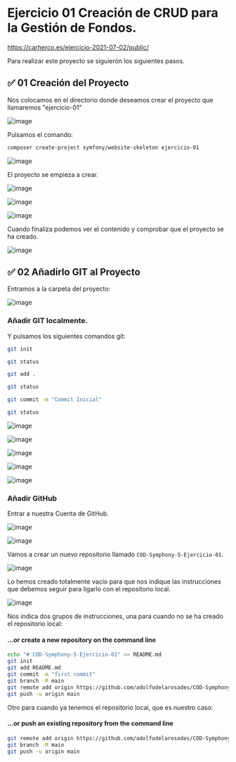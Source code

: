 # Ejercicio 01 Creación de CRUD para la Gestión de Fondos.

https://carherco.es/ejercicio-2021-07-02/public/

Para realizar este proyecto se siguierón los siguientes pasos.

## ✅ 01 Creación del Proyecto

Nos colocamos en el directorio donde deseamos crear el proyecto que llamaremos "ejercicio-01"

![image](https://user-images.githubusercontent.com/23094588/124347228-c7bc5600-dbe3-11eb-9134-ee7e7821380c.png)

Pulsamos el comando:

```sh
composer create-project symfony/website-skeleton ejercicio-01
```

![image](https://user-images.githubusercontent.com/23094588/124347259-ede1f600-dbe3-11eb-8d6e-465eddd9ce2d.png)

El proyecto se empieza a crear.

![image](https://user-images.githubusercontent.com/23094588/124347297-3f8a8080-dbe4-11eb-93cb-9c8da4f6b123.png)

![image](https://user-images.githubusercontent.com/23094588/124347319-60eb6c80-dbe4-11eb-8b8f-9b1b86a3313c.png)

![image](https://user-images.githubusercontent.com/23094588/124347367-a314ae00-dbe4-11eb-947b-0d403f63b88b.png)

Cuando finaliza podemos ver el contenido y comprobar que el proyecto se ha creado.

![image](https://user-images.githubusercontent.com/23094588/124347392-d8b99700-dbe4-11eb-92e6-7045e9b3e9f5.png)

## ✅ 02 Añadirlo GIT al Proyecto

Entramos a la carpeta del proyecto:

![image](https://user-images.githubusercontent.com/23094588/124347589-b4aa8580-dbe5-11eb-8125-1ebdbd277a4d.png)

### Añadir GIT localmente.

Y pulsamos los siguientes comandos git:

```sh
git init

git status

git add .

git status

git commit -m "Commit Inicial"

git status
```

![image](https://user-images.githubusercontent.com/23094588/124347738-5b8f2180-dbe6-11eb-9d5c-07cbd5230023.png)

![image](https://user-images.githubusercontent.com/23094588/124347781-9ee99000-dbe6-11eb-8c3b-b520afa59970.png)

![image](https://user-images.githubusercontent.com/23094588/124347844-ef60ed80-dbe6-11eb-9b4f-00cf3f579650.png)

![image](https://user-images.githubusercontent.com/23094588/124347856-01429080-dbe7-11eb-98ff-525f140e2fe4.png)

![image](https://user-images.githubusercontent.com/23094588/124347951-74e49d80-dbe7-11eb-9ddd-08c24a9cbf2d.png)


### Añadir GitHub

Entrar a nuestra Cuenta de GitHub.

![image](https://user-images.githubusercontent.com/23094588/124348956-1f12f400-dbed-11eb-82ff-c5424c1aced2.png)

![image](https://user-images.githubusercontent.com/23094588/124348984-3b169580-dbed-11eb-956e-7afe982190ad.png)

Vamos a crear un nuevo repositorio llamado `COD-Symphony-5-Ejercicio-01`.

![image](https://user-images.githubusercontent.com/23094588/124351514-23460e00-dbfb-11eb-8711-24ecf2bcc91a.png)

Lo hemos creado totalmente vacío para que nos indique las instrucciones que debemos seguir para ligarlo con el repositorio local.

![image](https://user-images.githubusercontent.com/23094588/124351752-81272580-dbfc-11eb-95aa-688564cb12d0.png)


Nos indica dos grupos de instrucciones, una para cuando no se ha creado el repositorio local:

#### …or create a new repository on the command line

```sh
echo "# COD-Symphony-5-Ejercicio-01" >> README.md
git init
git add README.md
git commit -m "first commit"
git branch -M main
git remote add origin https://github.com/adolfodelarosades/COD-Symphony-5-Ejercicio-01.git
git push -u origin main
```

Otro para cuando ya tenemos el repositorio local, que es nuestro caso:

#### …or push an existing repository from the command line

```sh
git remote add origin https://github.com/adolfodelarosades/COD-Symphony-5-Ejercicio-01.git
git branch -M main
git push -u origin main
```





